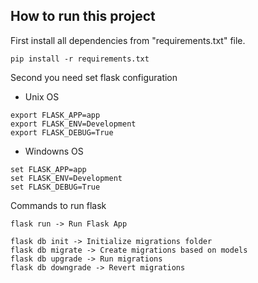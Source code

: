 ## How to run this project

First install all dependencies from "requirements.txt" file.

```Command
pip install -r requirements.txt
```

Second you need set flask configuration

- Unix OS

```Unix
export FLASK_APP=app
export FLASK_ENV=Development
export FLASK_DEBUG=True
```

- Windowns OS

```Windowns
set FLASK_APP=app
set FLASK_ENV=Development
set FLASK_DEBUG=True
```

Commands to run flask

```
flask run -> Run Flask App

flask db init -> Initialize migrations folder
flask db migrate -> Create migrations based on models
flask db upgrade -> Run migrations
flask db downgrade -> Revert migrations
```
